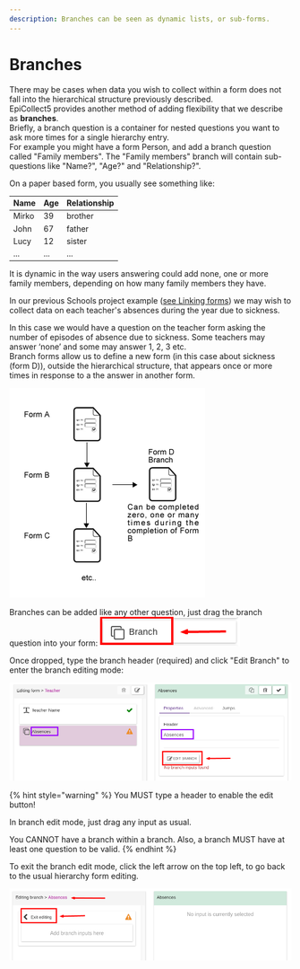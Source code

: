 ```yaml
---
description: Branches can be seen as dynamic lists, or sub-forms.
---
```


# Branches

There may be cases when data you wish to collect within a form does not fall into the hierarchical structure previously described.\
EpiCollect5 provides another method of adding flexibility that we describe as **branches**.\
Briefly, a branch question is a container for nested questions you want to ask more times for a single hierarchy entry.\
For example you might have a form Person, and add a branch question called "Family members". The "Family members" branch will contain sub-questions like "Name?", "Age?" and "Relationship?".

On a paper based form, you usually see something like:

| Name  | Age | Relationship |
| ----- | --- | ------------ |
| Mirko | 39  | brother      |
| John  | 67  | father       |
| Lucy  | 12  | sister       |
| ...   | ... | ...          |

It is dynamic in the way users answering could add none, one or more family members, depending on how many family members they have.

In our previous Schools project example ([see Linking forms](multiple-forms.md)) we may wish to collect data on each teacher's absences during the year due to sickness.

In this case we would have a question on the teacher form asking the number of episodes of absence due to sickness. Some teachers may answer ‘none’ and some may answer 1, 2, 3 etc.\
Branch forms allow us to define a new form (in this case about sickness (form D)), outside the hierarchical structure, that appears once or more times in response to a the answer in another form.

![](../.gitbook/assets/branches-1.png)

Branches can be added like any other question, just drag the branch question into your form:![](../.gitbook/assets/branches-2.png)

Once dropped, type the branch header (required) and click "Edit Branch" to enter the branch editing mode:

![](../.gitbook/assets/branches-3.png)

{% hint style="warning" %}
You MUST type a header to enable the edit button!&#x20;

In branch edit mode, just drag any input as usual.&#x20;

You CANNOT have a branch within a branch. Also, a branch MUST have at least one question to be valid.
{% endhint %}

To exit the branch edit mode, click the left arrow on the top left, to go back to the usual hierarchy form editing.

![](../.gitbook/assets/branches-4.png)
